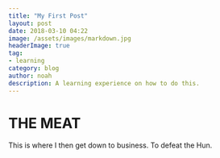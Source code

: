```yaml
---
title: "My First Post"
layout: post
date: 2018-03-10 04:22
image: /assets/images/markdown.jpg
headerImage: true
tag:
- learning
category: blog
author: noah
description: A learning experience on how to do this.
---
```


# THE MEAT

This is where I then get down to business. To defeat the Hun.
